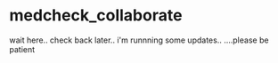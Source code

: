 # medcheck_collaborate
wait here.. check back later.. i'm  runnning some updates..
....please be patient
